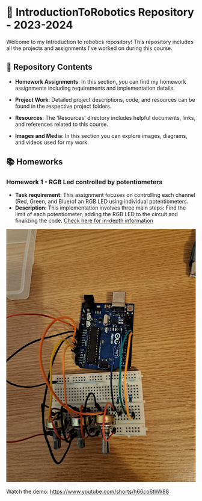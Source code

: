 # 🤖 IntroductionToRobotics Repository - 2023-2024

Welcome to my Introduction to robotics repository! This repository includes all the projects and assignments I've worked on during this course.

## 📁 Repository Contents

- **Homework Assignments**: In this section, you can find my homework assignments including requirements and implementation details.

- **Project Work**: Detailed project descriptions, code, and resources can be found in the respective project folders.

- **Resources**: The 'Resources' directory includes helpful documents, links, and references related to this course.

- **Images and Media**: In this section you can explore images, diagrams, and videos used for my work.

## 📚 Homeworks

### Homework 1 - RGB Led controlled by potentiometers

- **Task requirement**: This assignment focuses on controlling each channel (Red, Green, and Blue)of  an  RGB  LED  using  individual  potentiometers.
- **Description**: This implementation involves three main steps: Find the limit of each potentiometer, adding the RGB LED to the circuit and finalizing the code. [Check here for in-depth information](https://github.com/mihaitufescu/IntroductionToRobotics/blob/main/Homeworks/Homework%20%231%20-%20RGB%20led%20controlled%20by%20potentiometer/implementation.md)

![Circuit implementation](https://github.com/mihaitufescu/IntroductionToRobotics/blob/main/Homeworks/Homework%20%231%20-%20RGB%20led%20controlled%20by%20potentiometer/Screenshots%20and%20pictures/step2-circuit.jpg)

Watch the demo:
https://www.youtube.com/shorts/h66co6thW88